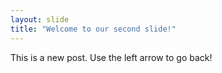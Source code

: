 ```yaml
---
layout: slide
title: "Welcome to our second slide!"
---
```

This is a new post.
Use the left arrow to go back!
